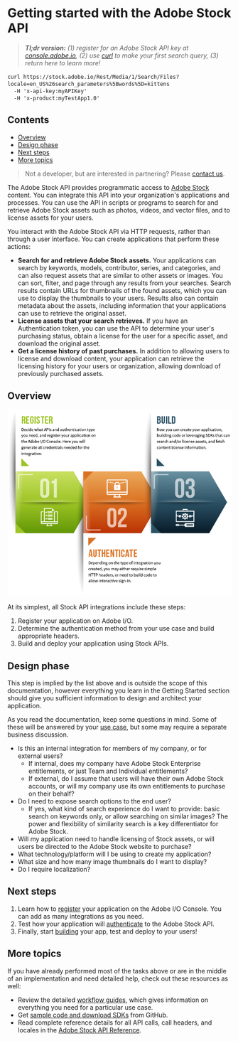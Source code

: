 # Getting started with the Adobe Stock API

> _**Tl;dr version:** (1) register for an Adobe Stock API key at [console.adobe.io](https://console.adobe.io/), (2) use [curl](https://curl.haxx.se/) to make your first search query, (3) return here to learn more!_

```
curl https://stock.adobe.io/Rest/Media/1/Search/Files?locale=en_US%26search_parameters%5Bwords%5D=kittens 
  -H 'x-api-key:myAPIKey' 
  -H 'x-product:myTestApp1.0'
```

## Contents
<!-- MarkdownTOC -->

- [Overview](#overview)
- [Design phase](#design-phase)
- [Next steps](#next-steps)
- [More topics](#more-topics)

<!-- /MarkdownTOC -->

> Not a developer, but are interested in partnering? Please [contact us](mailto:Grp-AdobeStockPartnerships@adobe.com?subject=%5BAdobe%20I%2FO%5D%20Stock%20partnership%20inquiry).

The Adobe Stock API provides programmatic access to [Adobe Stock](https://stock.adobe.com/) content. You can integrate this API into your organization's applications and processes. You can use the API in scripts or programs to search for and retrieve Adobe Stock assets such as photos, videos, and vector files, and to license assets for your users.

You interact with the Adobe Stock API via HTTP requests, rather than through a user interface. You can create applications that perform these actions:



*   **Search for and retrieve Adobe Stock assets.** Your applications can search by keywords, models, contributor, series, and categories, and can also request assets that are similar to other assets or images. You can sort, filter, and page through any results from your searches. Search results contain URLs for thumbnails of the found assets, which you can use to display the thumbnails to your users. Results also can contain metadata about the assets, including information that your applications can use to retrieve the original asset.
*   **License assets that your search retrieves.** If you have an Authentication token, you can use the API to determine your user's purchasing status, obtain a license for the user for a specific asset, and download the original asset. 
*   **Get a license history of past purchases.** In addition to allowing users to license and download content, your application can retrieve the licensing history for your users or organization, allowing download of previously purchased assets.

 
## Overview

![API workflow](images/app-process-3-steps.png)

At its simplest, all Stock API integrations include these steps:



1.  Register your application on Adobe I/O.
2.  Determine the authentication method from your use case and build appropriate headers.
3.  Build and deploy your application using Stock APIs.

## Design phase

This step is implied by the list above and is outside the scope of this documentation, however everything you learn in the Getting Started section should give you sufficient information to design and architect your application.

As you read the documentation, keep some questions in mind. Some of these will be answered by your [use case](getting-started/02-register-app.md), but some may require a separate business discussion.

*   Is this an internal integration for members of my company, or for external users?
    *   If internal, does my company have Adobe Stock Enterprise entitlements, or just Team and Individual entitlements?
    *   If external, do I assume that users will have their own Adobe Stock accounts, or will my company use its own entitlements to purchase on their behalf?
*   Do I need to expose search options to the end user? 
    *   If yes, what kind of search experience do I want to provide: basic search on keywords only, or allow searching on similar images? The power and flexibility of similarity search is a key differentiator for Adobe Stock.
*   Will my application need to handle licensing of Stock assets, or will users be directed to the Adobe Stock website to purchase?
*   What technology/platform will I be using to create my application?
*   What size and how many image thumbnails do I want to display? 
*   Do I require localization?

## Next steps


1.  Learn how to [register](getting-started/02-register-app.md) your application on the Adobe I/O Console. You can add as many integrations as you need.
2.  Test how your application will [authenticate](getting-started/03-api-authentication.md) to the Adobe Stock API.
3.  Finally, start [building](getting-started/04-creating-apps.md) your app, test and deploy to your users!

## More topics

If you have already performed most of the tasks above or are in the middle of an implementation and need detailed help, check out these resources as well:


*   Review the detailed [workflow guides](getting-started/07-workflow-guides.md), which gives information on everything you need for a particular use case.
*   Get [sample code and download SDKs](getting-started/08-sample-code-sdks.md) from GitHub.
*   Read complete reference details for all API calls, call headers, and locales in the [Adobe Stock API Reference](#).

